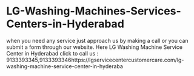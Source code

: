 # LG-Washing-Machines-Services-Centers-in-Hyderabad
when you need any service just approach us by making a call or you can submit a form through our website. Here LG Washing Machine Service Center in Hyderabad click to call us : 9133393345,9133393346https://lgservicecentercustomercare.com/lg-washing-machine-service-center-in-hyderaba
